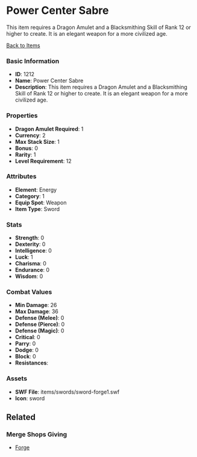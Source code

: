 # Power Center Sabre

This item requires a Dragon Amulet and a Blacksmithing Skill of Rank 12 or higher to create. It is an elegant weapon for a more civilized age.

[Back to Items](../items.md)

### Basic Information

- **ID**: 1212
- **Name**: Power Center Sabre
- **Description**: This item requires a Dragon Amulet and a Blacksmithing Skill of Rank 12 or higher to create. It is an elegant weapon for a more civilized age.

### Properties

- **Dragon Amulet Required**: 1
- **Currency**: 2
- **Max Stack Size**: 1
- **Bonus**: 0
- **Rarity**: 1
- **Level Requirement**: 12

### Attributes

- **Element**: Energy
- **Category**: 1
- **Equip Spot**: Weapon
- **Item Type**: Sword

### Stats

- **Strength**: 0
- **Dexterity**: 0
- **Intelligence**: 0
- **Luck**: 1
- **Charisma**: 0
- **Endurance**: 0
- **Wisdom**: 0

### Combat Values

- **Min Damage**: 26
- **Max Damage**: 36
- **Defense (Melee)**: 0
- **Defense (Pierce)**: 0
- **Defense (Magic)**: 0
- **Critical**: 0
- **Parry**: 0
- **Dodge**: 0
- **Block**: 0
- **Resistances**: 

### Assets

- **SWF File**: items/swords/sword-forge1.swf
- **Icon**: sword

## Related

### Merge Shops Giving

- [Forge](../merge-shops/32-forge.md)

